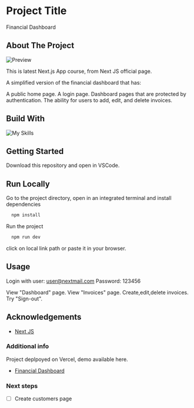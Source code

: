 
# Project Title

Financial Dashboard

## About The Project
![Preview](https://github.com/iamstefanstoyanov/Financial-dashboard/tree/main/public/preview.jpg)

This is latest Next.js App course, from Next JS official page.

A simplified version of the financial dashboard that has:

A public home page.
A login page.
Dashboard pages that are protected by authentication.
The ability for users to add, edit, and delete invoices.

## Build With

![My Skills](https://skillicons.dev/icons?i=ts,nextjs,react,nodejs)


## Getting Started

Download this repository and open in VSCode.

## Run Locally

Go to the project directory, open in an integrated terminal and install dependencies

```bash
  npm install
```
Run the project
```bash
  npm run dev
```
click on local link path or paste it in your browser.


## Usage

Login with user: user@nextmail.com
Password: 123456

View "Dashboard" page.
View "Invoices" page.
Create,edit,delete invoices.
Try "Sign-out".


## Acknowledgements

 - [Next JS](https://nextjs.org/)

### Additional info

Project deplpoyed on Vercel, demo available here.

 - [Financial Dashboard](https://financial-dashboard-psi.vercel.app/)

### Next steps

 - [  ] Create customers page
